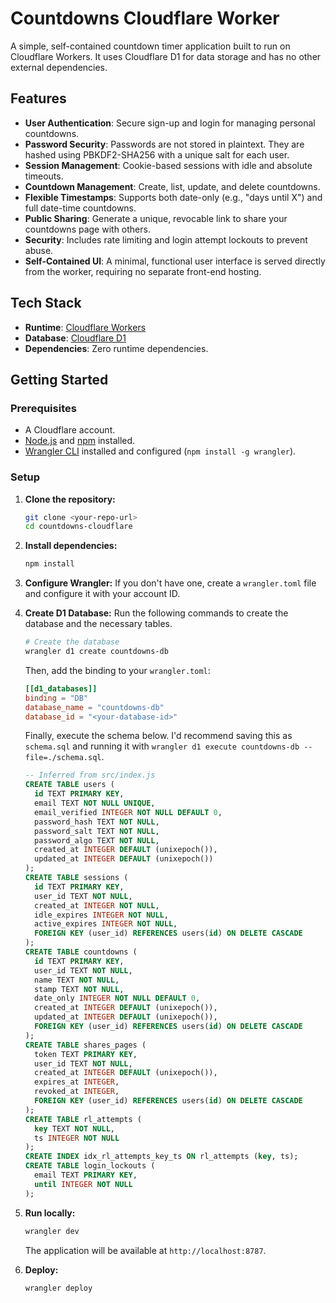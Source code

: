 # Countdowns Cloudflare Worker

A simple, self-contained countdown timer application built to run on Cloudflare Workers. It uses Cloudflare D1 for data storage and has no other external dependencies.

## Features

-   **User Authentication**: Secure sign-up and login for managing personal countdowns.
-   **Password Security**: Passwords are not stored in plaintext. They are hashed using PBKDF2-SHA256 with a unique salt for each user.
-   **Session Management**: Cookie-based sessions with idle and absolute timeouts.
-   **Countdown Management**: Create, list, update, and delete countdowns.
-   **Flexible Timestamps**: Supports both date-only (e.g., "days until X") and full date-time countdowns.
-   **Public Sharing**: Generate a unique, revocable link to share your countdowns page with others.
-   **Security**: Includes rate limiting and login attempt lockouts to prevent abuse.
-   **Self-Contained UI**: A minimal, functional user interface is served directly from the worker, requiring no separate front-end hosting.

## Tech Stack

-   **Runtime**: [Cloudflare Workers](https://workers.cloudflare.com/)
-   **Database**: [Cloudflare D1](https://developers.cloudflare.com/d1/)
-   **Dependencies**: Zero runtime dependencies.

## Getting Started

### Prerequisites

-   A Cloudflare account.
-   [Node.js](https://nodejs.org/) and [npm](https://www.npmjs.com/) installed.
-   [Wrangler CLI](https://developers.cloudflare.com/workers/wrangler/install-and-update/) installed and configured (`npm install -g wrangler`).

### Setup

1.  **Clone the repository:**
    ```bash
    git clone <your-repo-url>
    cd countdowns-cloudflare
    ```

2.  **Install dependencies:**
    ```bash
    npm install
    ```

3.  **Configure Wrangler:**
    If you don't have one, create a `wrangler.toml` file and configure it with your account ID.

4.  **Create D1 Database:**
    Run the following commands to create the database and the necessary tables.
    ```bash
    # Create the database
    wrangler d1 create countdowns-db
    ```

    Then, add the binding to your `wrangler.toml`:
    ```toml
    [[d1_databases]]
    binding = "DB"
    database_name = "countdowns-db"
    database_id = "<your-database-id>"
    ```

    Finally, execute the schema below. I'd recommend saving this as `schema.sql` and running it with `wrangler d1 execute countdowns-db --file=./schema.sql`.

    ```sql
    -- Inferred from src/index.js
    CREATE TABLE users (
      id TEXT PRIMARY KEY,
      email TEXT NOT NULL UNIQUE,
      email_verified INTEGER NOT NULL DEFAULT 0,
      password_hash TEXT NOT NULL,
      password_salt TEXT NOT NULL,
      password_algo TEXT NOT NULL,
      created_at INTEGER DEFAULT (unixepoch()),
      updated_at INTEGER DEFAULT (unixepoch())
    );
    CREATE TABLE sessions (
      id TEXT PRIMARY KEY,
      user_id TEXT NOT NULL,
      created_at INTEGER NOT NULL,
      idle_expires INTEGER NOT NULL,
      active_expires INTEGER NOT NULL,
      FOREIGN KEY (user_id) REFERENCES users(id) ON DELETE CASCADE
    );
    CREATE TABLE countdowns (
      id TEXT PRIMARY KEY,
      user_id TEXT NOT NULL,
      name TEXT NOT NULL,
      stamp TEXT NOT NULL,
      date_only INTEGER NOT NULL DEFAULT 0,
      created_at INTEGER DEFAULT (unixepoch()),
      updated_at INTEGER DEFAULT (unixepoch()),
      FOREIGN KEY (user_id) REFERENCES users(id) ON DELETE CASCADE
    );
    CREATE TABLE shares_pages (
      token TEXT PRIMARY KEY,
      user_id TEXT NOT NULL,
      created_at INTEGER DEFAULT (unixepoch()),
      expires_at INTEGER,
      revoked_at INTEGER,
      FOREIGN KEY (user_id) REFERENCES users(id) ON DELETE CASCADE
    );
    CREATE TABLE rl_attempts (
      key TEXT NOT NULL,
      ts INTEGER NOT NULL
    );
    CREATE INDEX idx_rl_attempts_key_ts ON rl_attempts (key, ts);
    CREATE TABLE login_lockouts (
      email TEXT PRIMARY KEY,
      until INTEGER NOT NULL
    );
    ```

5.  **Run locally:**
    ```bash
    wrangler dev
    ```
    The application will be available at `http://localhost:8787`.

6.  **Deploy:**
    ```bash
    wrangler deploy
    ```
